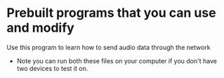 # Prebuilt programs that you can use and modify

Use this program to learn how to send audio data through the network

- Note you can run both these files on your computer if you don't have two devices to test it on.